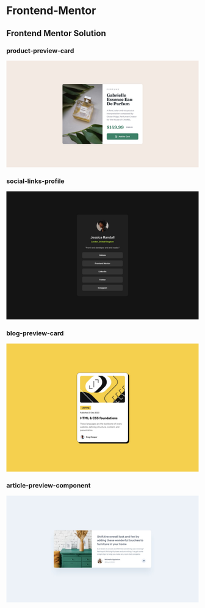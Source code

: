 # Frontend-Mentor
## Frontend Mentor  Solution

### product-preview-card
![alt text](product-preview-card/design/desktop-design.jpg)

### social-links-profile
![alt text](social-links-profile/design/destkop-design.jpg)

### blog-preview-card
![alt text](blog-preview-card/design/desktop-design.jpg)

### article-preview-component
![alt text](article-preview-component/design/desktop-design.jpg)